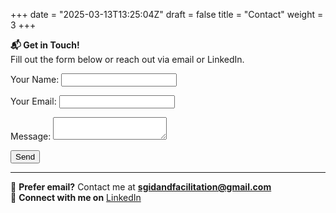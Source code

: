 +++
date = "2025-03-13T13:25:04Z"
draft = false
title = "Contact"
weight = 3
+++

**📬 Get in Touch!**  
Fill out the form below or reach out via email or LinkedIn.

<form name="contact" method="POST" data-netlify="true">
  <p>
    <label>Your Name: <input type="text" name="name" required /></label>
  </p>
  <p>
    <label>Your Email: <input type="email" name="email" required /></label>
  </p>
  <p>
    <label>Message: <textarea name="message" required></textarea></label>
  </p>
  <p>
    <button type="submit">Send</button>
  </p>
</form>

---

📧 **Prefer email?** Contact me at **[sgidandfacilitation@gmail.com](mailto:sgidandfacilitation@gmail.com)**  
🔗 **Connect with me on** [LinkedIn](https://www.linkedin.com/in/stuart-gibson-97a20278/)
